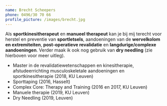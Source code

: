 ```yaml
---
name: Brecht Scheepers
phone: 0496/30 70 66
profile_picture: /images/brecht.jpg
---
```

Als **sportkinesitherapeut** en **manueel therapeut** kan je bij mij terecht voor herstel en preventie van **sportletsels**, aandoeningen van de **wervelkolom en extremiteiten**, **post-operatieve revalidatie** en **langdurige/complexe aandoeningen**. Verder maak ik ook nog gebruik van **dry needling** (zie hierboven voor meer uitleg).

* Master in de revalidatiewetenschappen en kinesitherapie, afstudeerrichting musculoskeletale aandoeningen en sportkinesitherapie (2018, KU Leuven)
* Sporttaping (2016, Hasselt)
* Complex Core: Therapy and Training (2016 en 2017, KU Leuven)
* Manuele therapie (2019, KU Leuven)
* Dry Needling (2019, Leuven)
